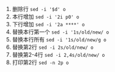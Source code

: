 1. 删除行 `sed -i '$d' o`
2. 本行增加 `sed -i '2i p0' o`
3. 下行增加 `sed -i '2a ****' o`
4. 替换本行第一个 `sed -i '1s/old/new/ o`
5. 替换本行所有 `sed -i '1s/old/new/g o`
6. 替换第2行  `sed -i 2s/old/new/ o`
7. 替换第2-4行  `sed -i 2,4s/old/new/ o`
8. 打印第2行 `sed -n 2p o`